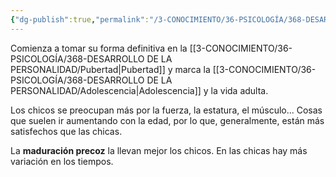 ```yaml
---
{"dg-publish":true,"permalink":"/3-CONOCIMIENTO/36-PSICOLOGÍA/368-DESARROLLO DE LA PERSONALIDAD/Autoimagen corporal/"}
---
```


Comienza a tomar su forma definitiva en la [[3-CONOCIMIENTO/36-PSICOLOGÍA/368-DESARROLLO DE LA PERSONALIDAD/Pubertad\|Pubertad]] y marca la [[3-CONOCIMIENTO/36-PSICOLOGÍA/368-DESARROLLO DE LA PERSONALIDAD/Adolescencia\|Adolescencia]] y la vida adulta.

Los chicos se preocupan más por la fuerza, la estatura, el músculo... Cosas que suelen ir aumentando con la edad, por lo que, generalmente, están más satisfechos que las chicas.

La **maduración precoz** la llevan mejor los chicos. En las chicas hay más variación en los tiempos.